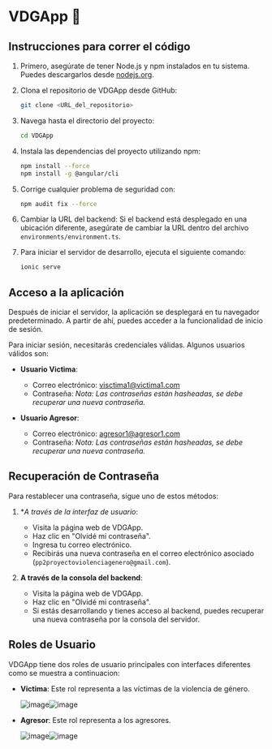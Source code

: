 # VDGApp 📲

## Instrucciones para correr el código

1. Primero, asegúrate de tener Node.js y npm instalados en tu sistema. Puedes descargarlos desde [nodejs.org](https://nodejs.org/).

2. Clona el repositorio de VDGApp desde GitHub:

   ```bash
   git clone <URL_del_repositorio>
   ```

3. Navega hasta el directorio del proyecto:

   ```bash
   cd VDGApp
   ```

4. Instala las dependencias del proyecto utilizando npm:

   ```bash
   npm install --force
   npm install -g @angular/cli 
   ```

5. Corrige cualquier problema de seguridad con:

   ```bash
   npm audit fix --force
   ```
   
6. Cambiar la URL del backend: Si el backend está desplegado en una ubicación diferente, asegúrate de cambiar la URL dentro del archivo `environments/environment.ts`.
  
7. Para iniciar el servidor de desarrollo, ejecuta el siguiente comando:

   ```bash
   ionic serve
   ```

## Acceso a la aplicación

Después de iniciar el servidor, la aplicación se desplegará en tu navegador predeterminado. A partir de ahí, puedes acceder a la funcionalidad de inicio de sesión.

Para iniciar sesión, necesitarás credenciales válidas. Algunos usuarios válidos son:

- **Usuario Victima**: 
  - Correo electrónico: visctima1@victima1.com
  - Contraseña: *Nota: Las contraseñas están hasheadas, se debe recuperar una nueva contraseña.*

- **Usuario Agresor**: 
  - Correo electrónico: agresor1@agresor1.com
  - Contraseña: *Nota: Las contraseñas están hasheadas, se debe recuperar una nueva contraseña.*

## Recuperación de Contraseña

Para restablecer una contraseña, sigue uno de estos métodos:

1. **A través de la interfaz de usuario*: 
   - Visita la página web de VDGApp.
   - Haz clic en "Olvidé mi contraseña".
   - Ingresa tu correo electrónico.
   - Recibirás una nueva contraseña en el correo electrónico asociado (`pp2proyectoviolenciagenero@gmail.com`).

2. **A través de la consola del backend**:
   - Visita la página web de VDGApp.
   - Haz clic en "Olvidé mi contraseña".
   - Si estás desarrollando y tienes acceso al backend, puedes recuperar una nueva contraseña por la consola del servidor.

## Roles de Usuario

VDGApp tiene dos roles de usuario principales con interfaces diferentes como se muestra a continuacion:

- **Victima**: Este rol representa a las víctimas de la violencia de género.
  
  ![image](https://github.com/MatiasM12/VdgApp/assets/86579814/d20a9b34-9aa7-48e1-a224-4be28653d826)![image](https://github.com/MatiasM12/VdgApp/assets/86579814/7b5b5c3f-9d65-4f8c-82f9-f1d3b1a69ae3)


- **Agresor**: Este rol representa a los agresores.
  
  ![image](https://github.com/MatiasM12/VdgApp/assets/86579814/c9c10df7-6652-4bf8-b6d4-696d2ad0e17c)![image](https://github.com/MatiasM12/VdgApp/assets/86579814/31948517-6ac2-4b90-ab63-f91dbeb53f1d)




